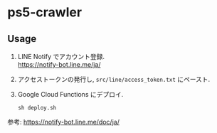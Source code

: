 # ps5-crawler

## Usage

1. LINE Notify でアカウント登録.  
   https://notify-bot.line.me/ja/

2. アクセストークンの発行し, `src/line/access_token.txt` にペースト.

3. Google Cloud Functions にデプロイ.
   ```shell
   sh deploy.sh
   ```

参考: https://notify-bot.line.me/doc/ja/
